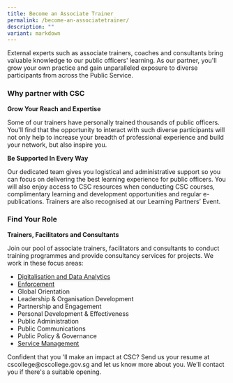 ```yaml
---
title: Become an Associate Trainer
permalink: /become-an-associatetrainer/
description: ""
variant: markdown
---
```

<p>External experts such as associate trainers, coaches and consultants bring valuable knowledge to our public officers' learning. As our partner, you'll grow your own practice and gain unparalleled exposure to diverse participants from across the Public Service.</p>


<h3>Why partner with CSC</h3>
<b>Grow Your Reach and Expertise</b>
<p>Some of our trainers have personally trained thousands of public officers. You'll find that the opportunity to interact with such diverse participants will not only help to increase your breadth of professional experience and build your network, but also inspire you.</p>

<b>Be Supported In Every Way</b>
<p>Our dedicated team gives you logistical and administrative support so you can focus on delivering the best learning experience for public officers. You will also enjoy access to CSC resources when conducting CSC courses, complimentary learning and development opportunities and regular e-publications. Trainers are also recognised at our Learning Partners’ Event.</p>

<h3>Find Your Role</h3>
<b>Trainers, Facilitators and Consultants </b>
<p>Join our pool of associate trainers, facilitators and consultants to conduct training programmes and provide consultancy services for projects. We work in these focus areas:</p>
<ul>
	<li><a href="/files/associate-trainer---data_digitalisation.pdf">Digitalisation and Data Analytics</a></li>
	<li><a href="/files/associate_trainer__enforcement.pdf">Enforcement</a></li>
  <li>Global Orientation</li>
  <li>Leadership &amp; Organisation Development</li>
  <li>Partnership and Engagement</li>
  <li>Personal Development &amp; Effectiveness</li>
  <li>Public Administration</li>
  <li>Public Communications</li>
  <li>Public Policy &amp; Governance</li>
	<li><a href="/files/associate_trainer__service_management.pdf">Service Management</a></li>
</ul>

<p>Confident that you
'll make an impact at CSC? Send us your resume at cscollege@cscollege.gov.sg and let us know more about you. We'll contact you if there's a suitable opening.</p>